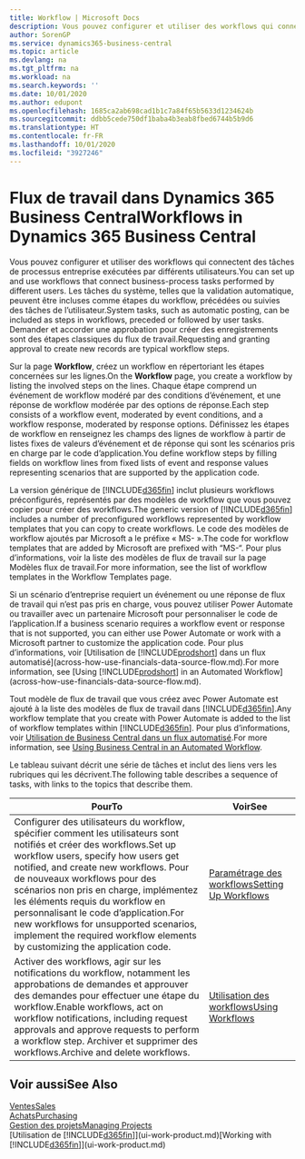 ```yaml
---
title: Workflow | Microsoft Docs
description: Vous pouvez configurer et utiliser des workflows qui connectent des tâches de processus entreprise exécutées par différents utilisateurs. Les tâches du système, telles que la validation automatique, peuvent être incluses comme étapes du workflow, précédées ou suivies des tâches de l’utilisateur. Demander et accorder une approbation pour créer des enregistrements sont des étapes classiques du workflow.
author: SorenGP
ms.service: dynamics365-business-central
ms.topic: article
ms.devlang: na
ms.tgt_pltfrm: na
ms.workload: na
ms.search.keywords: ''
ms.date: 10/01/2020
ms.author: edupont
ms.openlocfilehash: 1685ca2ab698cad1b1c7a84f65b5633d1234624b
ms.sourcegitcommit: ddbb5cede750df1baba4b3eab8fbed6744b5b9d6
ms.translationtype: HT
ms.contentlocale: fr-FR
ms.lasthandoff: 10/01/2020
ms.locfileid: "3927246"
---
```

# <a name="workflows-in-dynamics-365-business-central"></a><span data-ttu-id="63414-105">Flux de travail dans Dynamics 365 Business Central</span><span class="sxs-lookup"><span data-stu-id="63414-105">Workflows in Dynamics 365 Business Central</span></span>

<span data-ttu-id="63414-106">Vous pouvez configurer et utiliser des workflows qui connectent des tâches de processus entreprise exécutées par différents utilisateurs.</span><span class="sxs-lookup"><span data-stu-id="63414-106">You can set up and use workflows that connect business-process tasks performed by different users.</span></span> <span data-ttu-id="63414-107">Les tâches du système, telles que la validation automatique, peuvent être incluses comme étapes du workflow, précédées ou suivies des tâches de l’utilisateur.</span><span class="sxs-lookup"><span data-stu-id="63414-107">System tasks, such as automatic posting, can be included as steps in workflows, preceded or followed by user tasks.</span></span> <span data-ttu-id="63414-108">Demander et accorder une approbation pour créer des enregistrements sont des étapes classiques du flux de travail.</span><span class="sxs-lookup"><span data-stu-id="63414-108">Requesting and granting approval to create new records are typical workflow steps.</span></span>  

 <span data-ttu-id="63414-109">Sur la page **Workflow**, créez un workflow en répertoriant les étapes concernées sur les lignes.</span><span class="sxs-lookup"><span data-stu-id="63414-109">On the **Workflow** page, you create a workflow by listing the involved steps on the lines.</span></span> <span data-ttu-id="63414-110">Chaque étape comprend un événement de workflow modéré par des conditions d’événement, et une réponse de workflow modérée par des options de réponse.</span><span class="sxs-lookup"><span data-stu-id="63414-110">Each step consists of a workflow event, moderated by event conditions, and a workflow response, moderated by response options.</span></span> <span data-ttu-id="63414-111">Définissez les étapes de workflow en renseignez les champs des lignes de workflow à partir de listes fixes de valeurs d’événement et de réponse qui sont les scénarios pris en charge par le code d’application.</span><span class="sxs-lookup"><span data-stu-id="63414-111">You define workflow steps by filling fields on workflow lines from fixed lists of event and response values representing scenarios that are supported by the application code.</span></span>  

 <span data-ttu-id="63414-112">La version générique de [!INCLUDE[d365fin](includes/d365fin_md.md)] inclut plusieurs workflows préconfigurés, représentés par des modèles de workflow que vous pouvez copier pour créer des workflows.</span><span class="sxs-lookup"><span data-stu-id="63414-112">The generic version of [!INCLUDE[d365fin](includes/d365fin_md.md)] includes a number of preconfigured workflows represented by workflow templates that you can copy to create workflows.</span></span> <span data-ttu-id="63414-113">Le code des modèles de workflow ajoutés par Microsoft a le préfixe « MS- ».</span><span class="sxs-lookup"><span data-stu-id="63414-113">The code for workflow templates that are added by Microsoft are prefixed with “MS-“.</span></span> <span data-ttu-id="63414-114">Pour plus d’informations, voir la liste des modèles de flux de travail sur la page Modèles flux de travail.</span><span class="sxs-lookup"><span data-stu-id="63414-114">For more information, see the list of workflow templates in the Workflow Templates page.</span></span>  

 <span data-ttu-id="63414-115">Si un scénario d’entreprise requiert un événement ou une réponse de flux de travail qui n’est pas pris en charge, vous pouvez utiliser Power Automate ou travailler avec un partenaire Microsoft pour personnaliser le code de l’application.</span><span class="sxs-lookup"><span data-stu-id="63414-115">If a business scenario requires a workflow event or response that is not supported, you can either use Power Automate or work with a Microsoft partner to customize the application code.</span></span> <span data-ttu-id="63414-116">Pour plus d’informations, voir [Utilisation de [!INCLUDE[prodshort](includes/prodshort.md)] dans un flux automatisé](across-how-use-financials-data-source-flow.md).</span><span class="sxs-lookup"><span data-stu-id="63414-116">For more information, see [Using [!INCLUDE[prodshort](includes/prodshort.md)] in an Automated Workflow](across-how-use-financials-data-source-flow.md).</span></span>

<span data-ttu-id="63414-117">Tout modèle de flux de travail que vous créez avec Power Automate est ajouté à la liste des modèles de flux de travail dans [!INCLUDE[d365fin](includes/d365fin_md.md)].</span><span class="sxs-lookup"><span data-stu-id="63414-117">Any workflow template that you create with Power Automate is added to the list of workflow templates within [!INCLUDE[d365fin](includes/d365fin_md.md)].</span></span> <span data-ttu-id="63414-118">Pour plus d’informations, voir [Utilisation de Business Central dans un flux automatisé](across-how-use-financials-data-source-flow.md).</span><span class="sxs-lookup"><span data-stu-id="63414-118">For more information, see [Using Business Central in an Automated Workflow](across-how-use-financials-data-source-flow.md).</span></span>  

 <span data-ttu-id="63414-119">Le tableau suivant décrit une série de tâches et inclut des liens vers les rubriques qui les décrivent.</span><span class="sxs-lookup"><span data-stu-id="63414-119">The following table describes a sequence of tasks, with links to the topics that describe them.</span></span>  

|<span data-ttu-id="63414-120">**Pour**</span><span class="sxs-lookup"><span data-stu-id="63414-120">**To**</span></span>|<span data-ttu-id="63414-121">**Voir**</span><span class="sxs-lookup"><span data-stu-id="63414-121">**See**</span></span>|  
|------------|-------------|  
|<span data-ttu-id="63414-122">Configurer des utilisateurs du workflow, spécifier comment les utilisateurs sont notifiés et créer des workflows.</span><span class="sxs-lookup"><span data-stu-id="63414-122">Set up workflow users, specify how users get notified, and create new workflows.</span></span> <span data-ttu-id="63414-123">Pour de nouveaux workflows pour des scénarios non pris en charge, implémentez les éléments requis du workflow en personnalisant le code d’application.</span><span class="sxs-lookup"><span data-stu-id="63414-123">For new workflows for unsupported scenarios, implement the required workflow elements by customizing the application code.</span></span>|[<span data-ttu-id="63414-124">Paramétrage des workflows</span><span class="sxs-lookup"><span data-stu-id="63414-124">Setting Up Workflows</span></span>](across-set-up-workflows.md)|  
|<span data-ttu-id="63414-125">Activer des workflows, agir sur les notifications du workflow, notamment les approbations de demandes et approuver des demandes pour effectuer une étape du workflow.</span><span class="sxs-lookup"><span data-stu-id="63414-125">Enable workflows, act on workflow notifications, including request approvals and approve requests to perform a workflow step.</span></span> <span data-ttu-id="63414-126">Archiver et supprimer des workflows.</span><span class="sxs-lookup"><span data-stu-id="63414-126">Archive and delete workflows.</span></span>|[<span data-ttu-id="63414-127">Utilisation des workflows</span><span class="sxs-lookup"><span data-stu-id="63414-127">Using Workflows</span></span>](across-use-workflows.md)|  

## <a name="see-also"></a><span data-ttu-id="63414-128">Voir aussi</span><span class="sxs-lookup"><span data-stu-id="63414-128">See Also</span></span>

[<span data-ttu-id="63414-129">Ventes</span><span class="sxs-lookup"><span data-stu-id="63414-129">Sales</span></span>](sales-manage-sales.md)  
[<span data-ttu-id="63414-130">Achats</span><span class="sxs-lookup"><span data-stu-id="63414-130">Purchasing</span></span>](purchasing-manage-purchasing.md)  
[<span data-ttu-id="63414-131">Gestion des projets</span><span class="sxs-lookup"><span data-stu-id="63414-131">Managing Projects</span></span>](projects-manage-projects.md)  
<span data-ttu-id="63414-132">[Utilisation de [!INCLUDE[d365fin](includes/d365fin_md.md)]](ui-work-product.md)</span><span class="sxs-lookup"><span data-stu-id="63414-132">[Working with [!INCLUDE[d365fin](includes/d365fin_md.md)]](ui-work-product.md)</span></span>  
